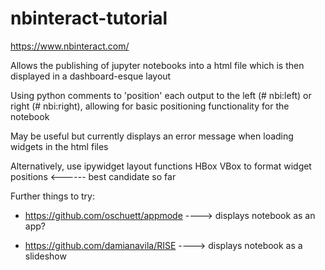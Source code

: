 # nbinteract-tutorial

https://www.nbinteract.com/

Allows the publishing of jupyter notebooks into a html file which is then displayed in a dashboard-esque layout

Using python comments to 'position' each output to the left (# nbi:left) or right (# nbi:right), allowing for basic positioning functionality for the notebook

May be useful but currently displays an error message when loading widgets in the html files

Alternatively, use ipywidget layout functions HBox VBox to format widget positions <------ best candidate so far

Further things to try: 

- https://github.com/oschuett/appmode ----> displays notebook as an app?

- https://github.com/damianavila/RISE ----> displays notebook as a slideshow
